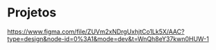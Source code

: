 # Projetos

https://www.figma.com/file/ZUVm2xNDrgUxhjtCo1Lk5X/AAC?type=design&node-id=0%3A1&mode=dev&t=WnQh8eY37kwn0HUW-1
